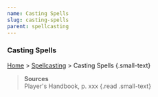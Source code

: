 ```yaml
---
name: Casting Spells
slug: casting-spells
parent: spellcasting
---
```

### Casting Spells
[Home](dm-operations-center) > [Spellcasting](spellcasting) > Casting Spells {.small-text}


> **Sources** <br/>
> Player's Handbook, p. xxx
{.read .small-text}
